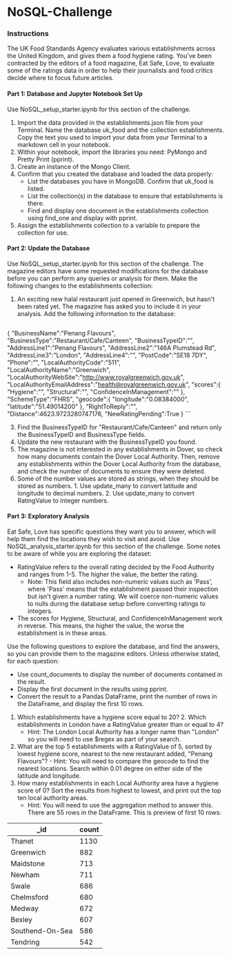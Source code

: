 # NoSQL-Challenge

### Instructions
The UK Food Standards Agency evaluates various establishments across the United Kingdom, and gives them a food hygiene rating. You've been contracted by the editors of a food magazine, Eat Safe, Love, to evaluate some of the ratings data in order to help their journalists and food critics decide where to focus future articles.

#### Part 1: Database and Jupyter Notebook Set Up
Use NoSQL_setup_starter.ipynb for this section of the challenge.
   1. Import the data provided in the establishments.json file from your Terminal. Name the database uk_food and the collection establishments. Copy the text you used to 
      import your data from your Terminal to a markdown cell in your notebook.
   2. Within your notebook, import the libraries you need: PyMongo and Pretty Print (pprint).
   3. Create an instance of the Mongo Client.
   4. Confirm that you created the database and loaded the data properly:
        - List the databases you have in MongoDB. Confirm that uk_food is listed.
        - List the collection(s) in the database to ensure that establishments is there.
        - Find and display one document in the establishments collection using find_one and display with pprint.
   5. Assign the establishments collection to a variable to prepare the collection for use.

#### Part 2: Update the Database
Use NoSQL_setup_starter.ipynb for this section of the challenge.
The magazine editors have some requested modifications for the database before you can perform any queries or analysis for them. Make the following changes to the establishments collection:

   1. An exciting new halal restaurant just opened in Greenwich, but hasn't been rated yet. The magazine has asked you to include it in your analysis. Add the following information to the database:
      ```
   {
    "BusinessName":"Penang Flavours",
    "BusinessType":"Restaurant/Cafe/Canteen",
    "BusinessTypeID":"",
    "AddressLine1":"Penang Flavours",
    "AddressLine2":"146A Plumstead Rd",
    "AddressLine3":"London",
    "AddressLine4":"",
    "PostCode":"SE18 7DY",
    "Phone":"",
    "LocalAuthorityCode":"511",
    "LocalAuthorityName":"Greenwich",
    "LocalAuthorityWebSite":"http://www.royalgreenwich.gov.uk",
    "LocalAuthorityEmailAddress":"health@royalgreenwich.gov.uk",
    "scores":{
        "Hygiene":"",
        "Structural":"",
        "ConfidenceInManagement":""
    },
    "SchemeType":"FHRS",
    "geocode":{
        "longitude":"0.08384000",
        "latitude":"51.49014200"
    },
    "RightToReply":"",
    "Distance":4623.9723280747176,
    "NewRatingPending":True
}
    ```

   3. Find the BusinessTypeID for "Restaurant/Cafe/Canteen" and return only the BusinessTypeID and BusinessType fields.
   4. Update the new restaurant with the BusinessTypeID you found.
   5. The magazine is not interested in any establishments in Dover, so check how many documents contain the Dover Local Authority. Then, remove any establishments within 
      the Dover Local Authority from the database, and check the number of documents to ensure they were deleted.
   6. Some of the number values are stored as strings, when they should be stored as numbers.
          1. Use update_many to convert latitude and longitude to decimal numbers.
          2. Use update_many to convert RatingValue to integer numbers.
      
#### Part 3: Exploratory Analysis

Eat Safe, Love has specific questions they want you to answer, which will help them find the locations they wish to visit and avoid.
Use NoSQL_analysis_starter.ipynb for this section of the challenge.
Some notes to be aware of while you are exploring the dataset:
- RatingValue refers to the overall rating decided by the Food Authority and ranges from 1-5. The higher the value, the better the rating.
     - Note: This field also includes non-numeric values such as 'Pass', where 'Pass' means that the establishment passed their inspection but isn't given a number rating. 
             We will coerce non-numeric values to nulls during the database setup before converting ratings to integers.
- The scores for Hygiene, Structural, and ConfidenceInManagement work in reverse. This means, the higher the value, the worse the establishment is in these areas.

Use the following questions to explore the database, and find the answers, so you can provide them to the magazine editors.
Unless otherwise stated, for each question:
  - Use count_documents to display the number of documents contained in the result.
  - Display the first document in the results using pprint.
  - Convert the result to a Pandas DataFrame, print the number of rows in the DataFrame, and display the first 10 rows.
  1. Which establishments have a hygiene score equal to 20?
     2. Which establishments in London have a RatingValue greater than or equal to 4?
     - Hint: The London Local Authority has a longer name than "London" so you will need to use $regex as part of your search.
   3. What are the top 5 establishments with a RatingValue of 5, sorted by lowest hygiene score, nearest to the new restaurant added, "Penang Flavours"?
     - Hint: You will need to compare the geocode to find the nearest locations. Search within 0.01 degree on either side of the latitude and longitude.
  4. How many establishments in each Local Authority area have a hygiene score of 0? Sort the results from highest to lowest, and print out the top ten local authority areas.
     - Hint: You will need to use the aggregation method to answer this.
  There are 55 rows in the DataFrame. This is preview of first 10 rows:
       
   | _id | count |
   |-----|-------|
   |Thanet|1130|
   |Greenwich|882|
   |Maidstone|713|
   |Newham|711|
   |Swale|686|
   |Chelmsford|680|
   |Medway|672|
   |Bexley|607|
   |Southend-On-Sea|586|
   |Tendring|542|




